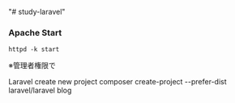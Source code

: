 "# study-laravel" 

### Apache Start
```
httpd -k start
```
※管理者権限で

Laravel create new project
composer create-project --prefer-dist laravel/laravel blog
